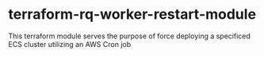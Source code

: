 # terraform-rq-worker-restart-module
This terraform module serves the purpose of force deploying a specificed ECS cluster utilizing an AWS Cron job